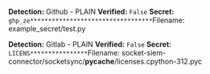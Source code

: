 


  
<!--Socket External Tool Runner: Trufflehog -->  
  
**Detection:** Github - PLAIN
**Verified:** `False`
**Secret:** `ghp_ze**********************************`Filename: example_secret/test.py  
  
**Detection:** Gitlab - PLAIN
**Verified:** `False`
**Secret:** `LICENS****************`Filename: socket-siem-connector/socketsync/__pycache__/licenses.cpython-312.pyc  
